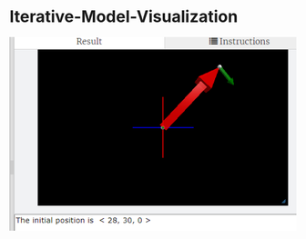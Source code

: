 # Iterative-Model-Visualization
![Iterative-Model Visualization](https://github.com/Robaisha/Iterative-Model/blob/master/veloc.PNG)
